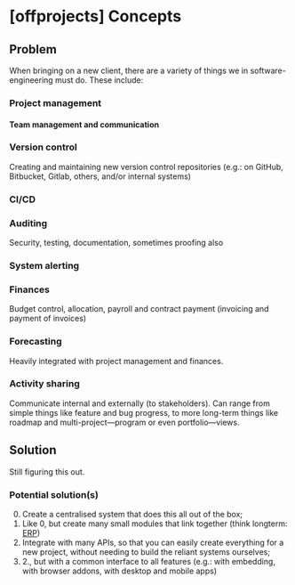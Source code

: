 [offprojects] Concepts
======================

## Problem

When bringing on a new client, there are a variety of things we in software-engineering must do. These include:

### Project management

#### Team management and communication

### Version control
Creating and maintaining new version control repositories (e.g.: on GitHub, Bitbucket, Gitlab, others, and/or internal systems)

### CI/CD

### Auditing
Security, testing, documentation, sometimes proofing also

### System alerting

### Finances
Budget control, allocation, payroll and contract payment (invoicing and payment of invoices)

### Forecasting
Heavily integrated with project management and finances.

### Activity sharing
Communicate internal and externally (to stakeholders). Can range from simple things like feature and bug progress, to more long-term things like roadmap and multi-project—program or even portfolio—views.

## Solution

Still figuring this out.

### Potential solution(s)

  0. Create a centralised system that does this all out of the box;
  1. Like 0, but create many small modules that link together (think longterm: [ERP](https://en.wikipedia.org/wiki/Enterprise_resource_planning))
  2. Integrate with many APIs, so that you can easily create everything for a new project, without needing to build the reliant systems ourselves;
  3. 2., but with a common interface to all features (e.g.: with embedding, with browser addons, with desktop and mobile apps)
